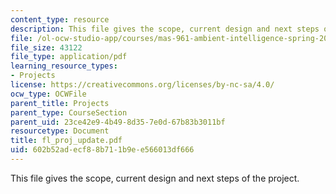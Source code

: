 ```yaml
---
content_type: resource
description: This file gives the scope, current design and next steps of the project.
file: /ol-ocw-studio-app/courses/mas-961-ambient-intelligence-spring-2005/602b52adecf88b711b9ee566013df666_fl_proj_update.pdf
file_size: 43122
file_type: application/pdf
learning_resource_types:
- Projects
license: https://creativecommons.org/licenses/by-nc-sa/4.0/
ocw_type: OCWFile
parent_title: Projects
parent_type: CourseSection
parent_uid: 23ce42e9-4b49-8d35-7e0d-67b83b3011bf
resourcetype: Document
title: fl_proj_update.pdf
uid: 602b52ad-ecf8-8b71-1b9e-e566013df666
---
```

This file gives the scope, current design and next steps of the project.